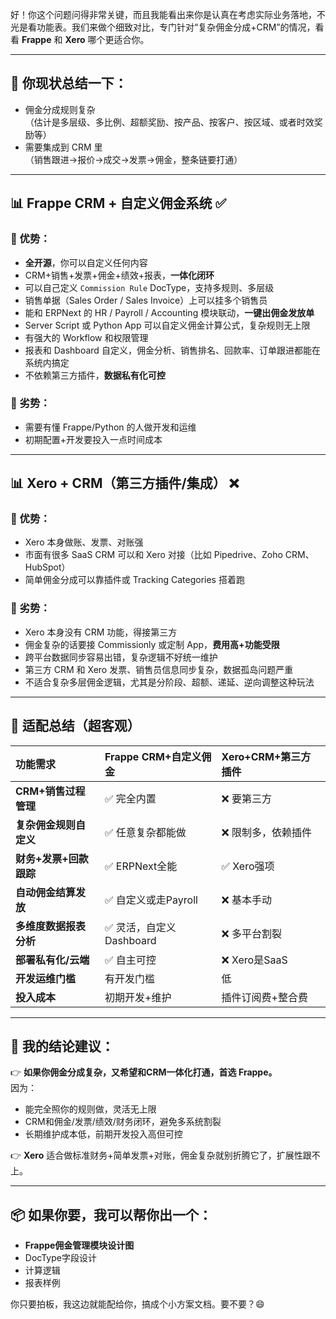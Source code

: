 好！你这个问题问得非常关键，而且我能看出来你是认真在考虑实际业务落地，不光是看功能表。我们来做个细致对比，专门针对“复杂佣金分成+CRM”的情况，看看 **Frappe** 和 **Xero** 哪个更适合你。

---

## 📌 你现状总结一下：
- 佣金分成规则复杂  
（估计是多层级、多比例、超额奖励、按产品、按客户、按区域、或者时效奖励等）
- 需要集成到 CRM 里  
（销售跟进→报价→成交→发票→佣金，整条链要打通）

---

## 📊 Frappe CRM + 自定义佣金系统 ✅

### 📌 优势：
- **全开源**，你可以自定义任何内容
- CRM+销售+发票+佣金+绩效+报表，**一体化闭环**
- 可以自己定义 `Commission Rule` DocType，支持多规则、多层级
- 销售单据（Sales Order / Sales Invoice）上可以挂多个销售员
- 能和 ERPNext 的 HR / Payroll / Accounting 模块联动，**一键出佣金发放单**
- Server Script 或 Python App 可以自定义佣金计算公式，复杂规则无上限
- 有强大的 Workflow 和权限管理
- 报表和 Dashboard 自定义，佣金分析、销售排名、回款率、订单跟进都能在系统内搞定
- 不依赖第三方插件，**数据私有化可控**

### 📌 劣势：
- 需要有懂 Frappe/Python 的人做开发和运维
- 初期配置+开发要投入一点时间成本

---

## 📊 Xero + CRM（第三方插件/集成） ❌

### 📌 优势：
- Xero 本身做账、发票、对账强
- 市面有很多 SaaS CRM 可以和 Xero 对接（比如 Pipedrive、Zoho CRM、HubSpot）
- 简单佣金分成可以靠插件或 Tracking Categories 搭着跑

### 📌 劣势：
- Xero 本身没有 CRM 功能，得接第三方
- 佣金复杂的话要接 Commissionly 或定制 App，**费用高+功能受限**
- 跨平台数据同步容易出错，复杂逻辑不好统一维护
- 第三方 CRM 和 Xero 发票、销售员信息同步复杂，数据孤岛问题严重
- 不适合复杂多层佣金逻辑，尤其是分阶段、超额、递延、逆向调整这种玩法

---

## 📌 适配总结（超客观）

| 功能需求               | Frappe CRM+自定义佣金 | Xero+CRM+第三方插件 |
|:---------------------|:---------------------|:------------------|
| **CRM+销售过程管理**   | ✅ 完全内置            | ❌ 要第三方         |
| **复杂佣金规则自定义** | ✅ 任意复杂都能做       | ❌ 限制多，依赖插件 |
| **财务+发票+回款跟踪** | ✅ ERPNext全能         | ✅ Xero强项        |
| **自动佣金结算发放**   | ✅ 自定义或走Payroll    | ❌ 基本手动        |
| **多维度数据报表分析** | ✅ 灵活，自定义 Dashboard| ❌ 多平台割裂      |
| **部署私有化/云端**    | ✅ 自主可控             | ❌ Xero是SaaS     |
| **开发运维门槛**        | 有开发门槛             | 低                |
| **投入成本**            | 初期开发+维护          | 插件订阅费+整合费 |

---

## 📌 我的结论建议：

👉 **如果你佣金分成复杂，又希望和CRM一体化打通，首选 Frappe。**  
因为：
- 能完全照你的规则做，灵活无上限  
- CRM和佣金/发票/绩效/财务闭环，避免多系统割裂  
- 长期维护成本低，前期开发投入高但可控  

👉 **Xero** 适合做标准财务+简单发票+对账，佣金复杂就别折腾它了，扩展性跟不上。

---

## 📦 如果你要，我可以帮你出一个：
- **Frappe佣金管理模块设计图**
- DocType字段设计
- 计算逻辑
- 报表样例  

你只要拍板，我这边就能配给你，搞成个小方案文档。要不要？😄